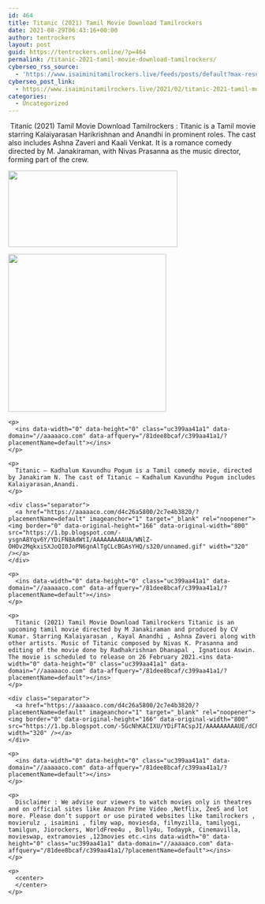 ```yaml
---
id: 464
title: Titanic (2021) Tamil Movie Download Tamilrockers
date: 2021-08-29T06:43:16+00:00
author: tentrockers
layout: post
guid: https://tentrockers.online/?p=464
permalink: /titanic-2021-tamil-movie-download-tamilrockers/
cyberseo_rss_source:
  - 'https://www.isaiminitamilrockers.live/feeds/posts/default?max-results=150&start-index=151'
cyberseo_post_link:
  - https://www.isaiminitamilrockers.live/2021/02/titanic-2021-tamil-movie-download.html
categories:
  - Uncategorized
---
```

<meta content="&nbsp;Titanic (2021) Tamil Movie Download Tamilrockers : Titanic is a Tamil movie starring Kalaiyarasan Harikrishnan and Anandhi in prominent rol..." name="twitter:description" />

  


<center>
</center>

&nbsp;Titanic (2021) Tamil Movie Download Tamilrockers : Titanic is a Tamil movie starring Kalaiyarasan Harikrishnan and Anandhi in prominent roles. The cast also includes Ashna Zaveri and Kaali Venkat. It is a romance comedy directed by M. Janakiraman, with Nivas Prasanna as the music director, forming part of the crew.<ins data-width="0" data-height="0" class="uc399aa41a1" data-domain="//aaaaaco.com" data-affquery="/81dee8bcaf/c399aa41a1/?placementName=default"></ins>

<div class="separator">
  <a href="https://1.bp.blogspot.com/-iyWH0vttMeA/YDiBmTNvFhI/AAAAAAAAAT0/K8_nRE2rRnwkCEBzNVDLZrGNUvR0PTmewCLcBGAsYHQ/s1280/titanic-et00069291-16-01-2018-02-54-57.jpg" imageanchor="1"><img loading="lazy" border="0" data-original-height="536" data-original-width="1280" height="155" src="https://1.bp.blogspot.com/-iyWH0vttMeA/YDiBmTNvFhI/AAAAAAAAAT0/K8_nRE2rRnwkCEBzNVDLZrGNUvR0PTmewCLcBGAsYHQ/w343-h155/titanic-et00069291-16-01-2018-02-54-57.jpg" width="343" /></a></p> 
  
  <div class="separator">
    <a href="https://aaaaaco.com/d4c26a5800/2c7e4b3820/?placementName=default" imageanchor="1" target="_blank" rel="noopener"><img border="0" data-original-height="166" data-original-width="800" src="https://1.bp.blogspot.com/-stl6Q_e4gE8/YDiFJO_Eh1I/AAAAAAAAAT8/ZOhpTsTSs9gJQsOpNhRMwjbjirQ6eooRACLcBGAsYHQ/s320/unnamed.gif" width="320" /></a>
  </div>
  
  <p>
    </div> 
    
    <p>
      <ins data-width="0" data-height="0" class="uc399aa41a1" data-domain="//aaaaaco.com" data-affquery="/81dee8bcaf/c399aa41a1/?placementName=default"></ins>
    </p>
    
    <p>
      Titanic – Kadhalum Kavundhu Pogum is a Tamil comedy movie, directed by Janakiram N. The cast of Titanic – Kadhalum Kavundhu Pogum includes Kalaiyarasan,Anandi.
    </p>
    
    <div class="separator">
      <a href="https://aaaaaco.com/d4c26a5800/2c7e4b3820/?placementName=default" imageanchor="1" target="_blank" rel="noopener"><img border="0" data-original-height="166" data-original-width="800" src="https://1.bp.blogspot.com/-ysgnA8Yqv6Y/YDiFN8AdWtI/AAAAAAAAAUA/WNlZ-OHOv2MqkxiSXJoQI0JoPN6gnAlTgCLcBGAsYHQ/s320/unnamed.gif" width="320" /></a>
    </div>
    
    <p>
      <ins data-width="0" data-height="0" class="uc399aa41a1" data-domain="//aaaaaco.com" data-affquery="/81dee8bcaf/c399aa41a1/?placementName=default"></ins>
    </p>
    
    <p>
      Titanic (2021) Tamil Movie Download Tamilrockers Titanic is an upcoming tamil movie directed by M Janakiraman and produced by CV Kumar. Starring Kalaiyarasan , Kayal Anandhi , Ashna Zaveri along with other artists. Music of Titanic composed by Nivas K. Prasanna and editing of the movie done by Radhakrishnan Dhanapal , Ignatious Aswin. The movie is scheduled to release on 26 February 2021.<ins data-width="0" data-height="0" class="uc399aa41a1" data-domain="//aaaaaco.com" data-affquery="/81dee8bcaf/c399aa41a1/?placementName=default"></ins>
    </p>
    
    <div class="separator">
      <a href="https://aaaaaco.com/d4c26a5800/2c7e4b3820/?placementName=default" imageanchor="1" target="_blank" rel="noopener"><img border="0" data-original-height="166" data-original-width="800" src="https://1.bp.blogspot.com/-5GcNhKACIXU/YDiFTACspJI/AAAAAAAAAUE/dCPZwy7ili8vt89Epiw2rrNfF5NDK25dgCLcBGAsYHQ/s320/unnamed.gif" width="320" /></a>
    </div>
    
    <p>
      <ins data-width="0" data-height="0" class="uc399aa41a1" data-domain="//aaaaaco.com" data-affquery="/81dee8bcaf/c399aa41a1/?placementName=default"></ins>
    </p>
    
    <p>
      Disclaimer : We advise our viewers to watch movies only in theatres and on official sites like Amazon Prime Video ,Netflix, Zee5 and lot more. Please don’t support or use pirated websites like tamilrockers , movierulz , isaimini , filmy wap, moviesda, filmyzilla, tamilyogi, tamilgun, Jiorockers, WorldFree4u , Bolly4u, Todaypk, Cinemavilla, movieswap, extramovies ,123movies etc.<ins data-width="0" data-height="0" class="uc399aa41a1" data-domain="//aaaaaco.com" data-affquery="/81dee8bcaf/c399aa41a1/?placementName=default"></ins>
    </p>
    
    <p>
      <center>
      </center>
    </p>
